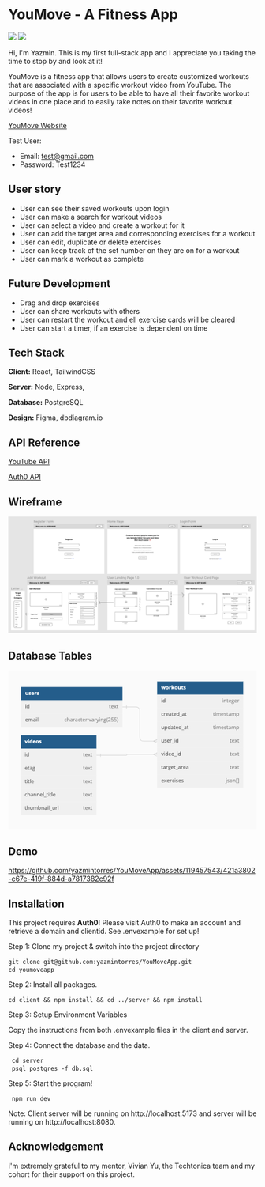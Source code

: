 # YouMove - A Fitness App
<img src="https://img.shields.io/github/issues-pr-closed/yazmintorres/youmoveapp?style=for-the-badge" />    [<img src="https://img.shields.io/badge/LinkedIn-0077B5?style=for-the-badge&logo=linkedin&logoColor=white" />](https://www.linkedin.com/in/yazminmtorres/)

Hi, I'm Yazmin. This is my first full-stack app and I appreciate you taking the time to stop by and look at it!

YouMove is a fitness app that allows users to create customized workouts that are associated with a specific workout video from YouTube. The purpose of the app is for users to be able to have all their favorite workout videos in one place and to easily take notes on their favorite workout videos!

[YouMove Website](https://server-mxft.onrender.com/)

Test User: 
- Email: test@gmail.com
- Password: Test1234

## User story 
- User can see their saved workouts upon login 
- User can make a search for workout videos 
- User can select a video and create a workout for it 
- User can add the target area and corresponding exercises for a workout
- User can edit, duplicate or delete exercises
- User can keep track of the set number on they are on for a workout
- User can mark a workout as complete

## Future Development 
- Drag and drop exercises 
- User can share workouts with others 
- User can restart the workout and ell exercise cards will be cleared
- User can start a timer, if an exercise is dependent on time


## Tech Stack

**Client:** React, TailwindCSS

**Server:** Node, Express, 

**Database:** PostgreSQL

**Design:** Figma, dbdiagram.io

## API Reference

[YouTube API](https://developers.google.com/youtube/v3)

[Auth0 API](https://auth0.com/docs/api)

## Wireframe 

![Wireframe](images/wireframe.png)

## Database Tables

![Tables](images/DBSchema.png)

## Demo 
https://github.com/yazmintorres/YouMoveApp/assets/119457543/421a3802-c67e-419f-884d-a7817382c92f

## Installation

This project requires **Auth0**! Please visit Auth0 to make an account and retrieve a domain and clientid. See .envexample for set up!

Step 1: Clone my project & switch into the project directory 

  ```
  git clone git@github.com:yazmintorres/YouMoveApp.git
  cd youmoveapp
```

Step 2: Install all packages.

  ```
  cd client && npm install && cd ../server && npm install
```

Step 3: Setup Environment Variables

Copy the instructions from both .envexample files in the client and server.

Step 4: Connect the database and the data.

  ```
   cd server
   psql postgres -f db.sql
```

Step 5: Start the program!

  ```
   npm run dev
```

Note: Client server will be running on http://localhost:5173 and server will be running on http://localhost:8080.

## Acknowledgement

I'm extremely grateful to my mentor, Vivian Yu, the Techtonica team and my cohort for their support on this project.

